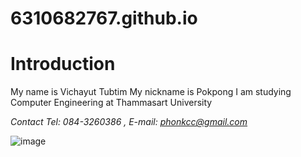 # 6310682767.github.io

# Introduction

My name is Vichayut Tubtim
My nickname is Pokpong
I am studying Computer Engineering at Thammasart University

*Contact
Tel: 084-3260386 , E-mail: phonkcc@gmail.com*

![image](https://user-images.githubusercontent.com/69779425/187039888-40342194-4d9a-417e-afab-c40f4ee1f8de.jpg)

